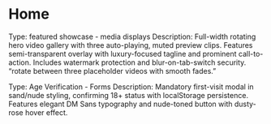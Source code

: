 # Home

Type: featured showcase - media displays
Description: Full-width rotating hero video gallery with three auto-playing, muted preview clips. Features semi-transparent overlay with luxury-focused tagline and prominent call-to-action. Includes watermark protection and blur-on-tab-switch security. “rotate between three placeholder videos with smooth fades.”

Type: Age Verification - Forms
Description: Mandatory first-visit modal in sand/nude styling, confirming 18+ status with localStorage persistence. Features elegant DM Sans typography and nude-toned button with dusty-rose hover effect.